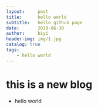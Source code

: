 ```yaml
---
layout:     post
title:      hello world
subtitle:   hello github page
date:       2019-06-30
author:     biyi
header-img: img/1.jpg
catalog: true
tags:
    - hello world
---
```

# this is a new blog
- hello world
